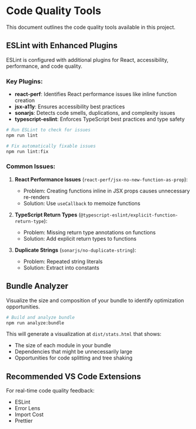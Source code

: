 # Code Quality Tools

This document outlines the code quality tools available in this project.

## ESLint with Enhanced Plugins

ESLint is configured with additional plugins for React, accessibility, performance, and code quality.

### Key Plugins:

- **react-perf**: Identifies React performance issues like inline function creation
- **jsx-a11y**: Ensures accessibility best practices
- **sonarjs**: Detects code smells, duplications, and complexity issues
- **typescript-eslint**: Enforces TypeScript best practices and type safety

```bash
# Run ESLint to check for issues
npm run lint

# Fix automatically fixable issues
npm run lint:fix
```

### Common Issues:

1. **React Performance Issues** (`react-perf/jsx-no-new-function-as-prop`):
   - Problem: Creating functions inline in JSX props causes unnecessary re-renders
   - Solution: Use `useCallback` to memoize functions

2. **TypeScript Return Types** (`@typescript-eslint/explicit-function-return-type`):
   - Problem: Missing return type annotations on functions
   - Solution: Add explicit return types to functions

3. **Duplicate Strings** (`sonarjs/no-duplicate-string`):
   - Problem: Repeated string literals
   - Solution: Extract into constants

## Bundle Analyzer

Visualize the size and composition of your bundle to identify optimization opportunities.

```bash
# Build and analyze bundle
npm run analyze:bundle
```

This will generate a visualization at `dist/stats.html` that shows:
- The size of each module in your bundle
- Dependencies that might be unnecessarily large
- Opportunities for code splitting and tree shaking

## Recommended VS Code Extensions

For real-time code quality feedback:

- ESLint
- Error Lens
- Import Cost
- Prettier 